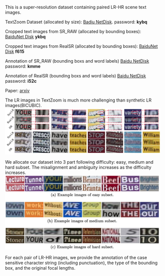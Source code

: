 This is a super-resolution dataset containing paired LR-HR scene text images.

TextZoom Dataset (allocated by size): [Badiu NetDisk](https://pan.baidu.com/s/1PYdNqo0GIeamkYHXJmRlDw). password: **kybq**

Cropped text images from SR_RAW (allocated by bounding boxes): [BaiduNet Disk](https://pan.baidu.com/s/1deWqGQTbiITrayFNrrJg-w) **ykbq**

Cropped text images from RealSR (allocated by bounding boxes): [BaiduNet Disk](https://pan.baidu.com/s/1gjwQ05THh-MJv3oChvm3FA) **f615**

Annotation of SR_RAW (bounding boxs and word labels) [Baidu NetDisk](https://pan.baidu.com/s/1OQpiItFTiYHhZyhbg1ASWg) password: **kmme**

Annotation of RealSR (bounding boxs and word labels) [Baidu NetDisk](https://pan.baidu.com/s/19-_jnlxJhWrUs_2n9JUsiw) password: **i52c**

Paper: [arxiv](https://arxiv.org/abs/2005.03341)

The LR images in TextZoom is much more challenging than synthetic LR images(BICUBIC).
![Synthetic LR vs Real LR](syn_real.jpg)

We allocate our dataset into 3 part following difficulty: easy, medium and hard subset. The misalignment and ambiguity increases as the difficulty increases.
![Example Images](easy_medium_hard.jpg)

For each pair of LR-HR images, we provide the annotation of the case sensitive character string (including punctuation), the type of the bounding box, and the original focal lengths.
